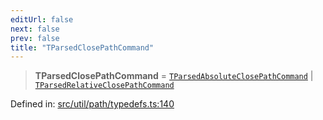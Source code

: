 ```yaml
---
editUrl: false
next: false
prev: false
title: "TParsedClosePathCommand"
---
```


> **TParsedClosePathCommand** = [`TParsedAbsoluteClosePathCommand`](/api/type-aliases/tparsedabsoluteclosepathcommand/) \| [`TParsedRelativeClosePathCommand`](/api/type-aliases/tparsedrelativeclosepathcommand/)

Defined in: [src/util/path/typedefs.ts:140](https://github.com/fabricjs/fabric.js/blob/e114448a1bce9b68a3e1bba337bc0c83a35c1aa5/src/util/path/typedefs.ts#L140)
